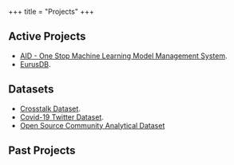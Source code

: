 +++
title = "Projects"
+++

## Active Projects

* [AID - One Stop Machine Learning Model Management System](https://github.com/autoai-org/aid). 
* [EurusDB](https://github.com/autoai-org/eurusdb).

## Datasets

* [Crosstalk Dataset](https://github.com/xzyaoi/crosstalk-dataset).
* [Covid-19 Twitter Dataset](https://github.com/xzyaoi/covid-sentiment).
* [Open Source Community Analytical Dataset](https://github.com/xzyaoi/diversity-in-open-source)

## Past Projects